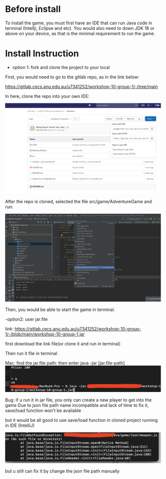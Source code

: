 # Before install

To install the game, you must first have an IDE that can run Java code in terminal (Intellji, Eclipse and etc). You would also need to down JDK 18 or above on your device, as that is the minimal requirement to run the game.

# Install Instruction

- option 1: fork and clone the project to your local

First, you would need to go to the gitlab repo, as in the link below:

https://gitlab.cecs.anu.edu.au/u7341252/workshop-10-group-1/-/tree/main

In here, clone the repo into your own IDE:

![image](uploads/20d40a565325651a1142e289d1d17dd6/image.png)

After the repo is cloned, selected the file src/game/AdventureGame and run:

![image](uploads/9baef4f8359b44ed8442bb9e27b92e65/image.png)

Then, you would be able to start the game in terminal.

-option2: user jar.file

link: https://gitlab.cecs.anu.edu.au/u7341252/workshop-10-group-1/-/blob/main/workshop-10-group-1.jar

first download the link file(or clone it and run in terminal)

Then run it file in terminal

Mac:
find the jar.file path: 
then enter java -jar [jar.file-path]
![Screen_Shot_2022-10-02_at_23.40.13](uploads/139fdc292865d5364c283f57383abd16/Screen_Shot_2022-10-02_at_23.40.13.png)

Bug:
if u run it in jar file, you only can create a new player to get into the game
Due to json file path name incompatible and lack of time to fix it, save/load function won't be available 

but it would be all good to use save/load function in cloned project running in IDE (IntelliJ)

![Screen_Shot_2022-10-02_at_23.45.03](uploads/461c243b75f0d7da9ec13b528b9a68f4/Screen_Shot_2022-10-02_at_23.45.03.png)

but u still can fix it by change the json file path manually